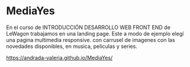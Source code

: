 # MediaYes
En el curso de INTRODUCCIÓN DESARROLLO WEB FRONT END  de LeWagon trabajamos en una landing page.
Este a modo de ejemplo elegí una pagina multimedia responsive. con carrusel de imagenes con las novedades disponibles, en musica, peliculas y series. 

https://andrada-valeria.github.io/MediaYes/

